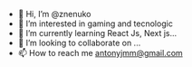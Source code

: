 - 👋 Hi, I’m @znenuko
- 👀 I’m interested in gaming and tecnologic
- 🌱 I’m currently learning React Js, Next js...
- 💞️ I’m looking to collaborate on ...
- 📫 How to reach me antonyjmm@gmail.com

<!---
znenuko/znenuko is a ✨ special ✨ repository because its `README.md` (this file) appears on your GitHub profile.
You can click the Preview link to take a look at your changes.
--->

